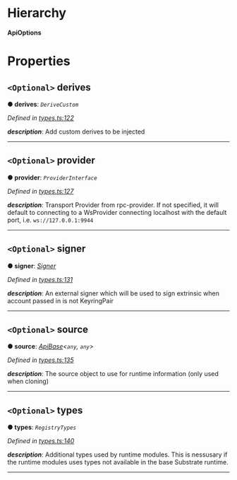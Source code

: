 

# Hierarchy

**ApiOptions**

# Properties

<a id="derives"></a>

## `<Optional>` derives

**● derives**: *`DeriveCustom`*

*Defined in [types.ts:122](https://github.com/polkadot-js/api/blob/ada4992/packages/api/src/types.ts#L122)*

*__description__*: Add custom derives to be injected

___
<a id="provider"></a>

## `<Optional>` provider

**● provider**: *`ProviderInterface`*

*Defined in [types.ts:127](https://github.com/polkadot-js/api/blob/ada4992/packages/api/src/types.ts#L127)*

*__description__*: Transport Provider from rpc-provider. If not specified, it will default to connecting to a WsProvider connecting localhost with the default port, i.e. `ws://127.0.0.1:9944`

___
<a id="signer"></a>

## `<Optional>` signer

**● signer**: *[Signer](_types_.signer.md)*

*Defined in [types.ts:131](https://github.com/polkadot-js/api/blob/ada4992/packages/api/src/types.ts#L131)*

*__description__*: An external signer which will be used to sign extrinsic when account passed in is not KeyringPair

___
<a id="source"></a>

## `<Optional>` source

**● source**: *[ApiBase](../classes/_base_.apibase.md)<`any`, `any`>*

*Defined in [types.ts:135](https://github.com/polkadot-js/api/blob/ada4992/packages/api/src/types.ts#L135)*

*__description__*: The source object to use for runtime information (only used when cloning)

___
<a id="types"></a>

## `<Optional>` types

**● types**: *`RegistryTypes`*

*Defined in [types.ts:140](https://github.com/polkadot-js/api/blob/ada4992/packages/api/src/types.ts#L140)*

*__description__*: Additional types used by runtime modules. This is nessusary if the runtime modules uses types not available in the base Substrate runtime.

___

